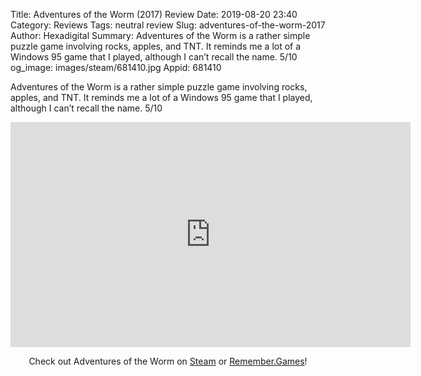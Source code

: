 Title: Adventures of the Worm (2017) Review
Date: 2019-08-20 23:40
Category: Reviews
Tags: neutral review
Slug: adventures-of-the-worm-2017
Author: Hexadigital
Summary: Adventures of the Worm is a rather simple puzzle game involving rocks, apples, and TNT. It reminds me a lot of a Windows 95 game that I played, although I can’t recall the name. 5/10
og_image: images/steam/681410.jpg
Appid: 681410

Adventures of the Worm is a rather simple puzzle game involving rocks, apples, and TNT. It reminds me a lot of a Windows 95 game that I played, although I can’t recall the name. 5/10

<center><iframe src="https://www.youtube.com/embed/kIpBnI_3dPk?feature=oembed" allow="accelerometer; autoplay; encrypted-media; gyroscope; picture-in-picture" width="640" height="360" frameborder="0"></iframe>

Check out Adventures of the Worm on [Steam](https://store.steampowered.com/app/681410/?curator_clanid=34633900) or [Remember.Games](https://remember.games/game/2444/)!</center>
